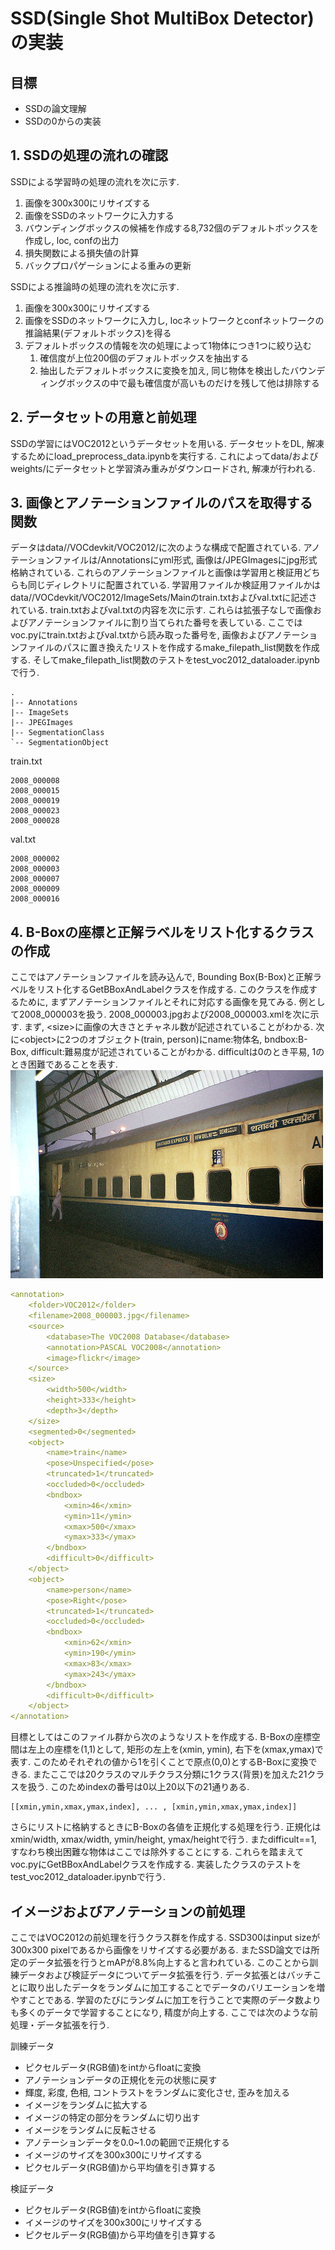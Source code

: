# SSD(Single Shot MultiBox Detector)の実装

## 目標
- SSDの論文理解
- SSDの0からの実装

## 1. SSDの処理の流れの確認
SSDによる学習時の処理の流れを次に示す.
1. 画像を300x300にリサイズする
2. 画像をSSDのネットワークに入力する
3. バウンディングボックスの候補を作成する8,732個のデフォルトボックスを作成し, loc, confの出力
4. 損失関数による損失値の計算
5. バックプロパゲーションによる重みの更新

SSDによる推論時の処理の流れを次に示す.
1. 画像を300x300にリサイズする
2. 画像をSSDのネットワークに入力し, locネットワークとconfネットワークの推論結果(デフォルトボックス)を得る
3. デフォルトボックスの情報を次の処理によって1物体につき1つに絞り込む
    1. 確信度が上位200個のデフォルトボックスを抽出する
    2. 抽出したデフォルトボックスに変換を加え, 同じ物体を検出したバウンディングボックスの中で最も確信度が高いものだけを残して他は排除する


## 2. データセットの用意と前処理
SSDの学習にはVOC2012というデータセットを用いる. データセットをDL, 解凍するためにload_preprocess_data.ipynbを実行する.
これによってdata/およびweights/にデータセットと学習済み重みがダウンロードされ, 解凍が行われる.

## 3. 画像とアノテーションファイルのパスを取得する関数
データはdata//VOCdevkit/VOC2012/に次のような構成で配置されている. アノテーションファイルは/Annotationsにyml形式, 画像は/JPEGImagesにjpg形式格納されている. これらのアノテーションファイルと画像は学習用と検証用どちらも同じディレクトリに配置されている. 学習用ファイルか検証用ファイルかはdata//VOCdevkit/VOC2012/ImageSets/Mainのtrain.txtおよびval.txtに記述されている. train.txtおよびval.txtの内容を次に示す. これらは拡張子なしで画像およびアノテーションファイルに割り当てられた番号を表している. ここではvoc.pyにtrain.txtおよびval.txtから読み取った番号を, 画像およびアノテーションファイルのパスに置き換えたリストを作成するmake_filepath_list関数を作成する. そしてmake_filepath_list関数のテストをtest_voc2012_dataloader.ipynbで行う.
```
.
|-- Annotations
|-- ImageSets
|-- JPEGImages
|-- SegmentationClass
`-- SegmentationObject
```

train.txt
```
2008_000008
2008_000015
2008_000019
2008_000023
2008_000028
```

val.txt
```
2008_000002
2008_000003
2008_000007
2008_000009
2008_000016
```

## 4. B-Boxの座標と正解ラベルをリスト化するクラスの作成
ここではアノテーションファイルを読み込んで, Bounding Box(B-Box)と正解ラベルをリスト化するGetBBoxAndLabelクラスを作成する. このクラスを作成するために, まずアノテーションファイルとそれに対応する画像を見てみる. 例として2008_000003を扱う. 2008_000003.jpgおよび2008_000003.xmlを次に示す. まず, \<size\>に画像の大きさとチャネル数が記述されていることがわかる. 次に\<object\>に2つのオブジェクト(train, person)にname:物体名, bndbox:B-Box, difficult:難易度が記述されていることがわかる. difficultは0のとき平易, 1のとき困難であることを表す.
![sample](./sample_data/2008_000003.jpg)
```yml
<annotation>
	<folder>VOC2012</folder>
	<filename>2008_000003.jpg</filename>
	<source>
		<database>The VOC2008 Database</database>
		<annotation>PASCAL VOC2008</annotation>
		<image>flickr</image>
	</source>
	<size>
		<width>500</width>
		<height>333</height>
		<depth>3</depth>
	</size>
	<segmented>0</segmented>
	<object>
		<name>train</name>
		<pose>Unspecified</pose>
		<truncated>1</truncated>
		<occluded>0</occluded>
		<bndbox>
			<xmin>46</xmin>
			<ymin>11</ymin>
			<xmax>500</xmax>
			<ymax>333</ymax>
		</bndbox>
		<difficult>0</difficult>
	</object>
	<object>
		<name>person</name>
		<pose>Right</pose>
		<truncated>1</truncated>
		<occluded>0</occluded>
		<bndbox>
			<xmin>62</xmin>
			<ymin>190</ymin>
			<xmax>83</xmax>
			<ymax>243</ymax>
		</bndbox>
		<difficult>0</difficult>
	</object>
</annotation>

``` 
目標としてはこのファイル群から次のようなリストを作成する. B-Boxの座標空間は左上の座標を(1,1)として, 矩形の左上を(xmin, ymin), 右下を(xmax,ymax)で表す. このためそれぞれの値から1を引くことで原点(0,0)とするB-Boxに変換できる. またここでは20クラスのマルチクラス分類に1クラス(背景)を加えた21クラスを扱う. このためindexの番号は0以上20以下の21通りある. 
```
[[xmin,ymin,xmax,ymax,index], ... , [xmin,ymin,xmax,ymax,index]]
```

さらにリストに格納するときにB-Boxの各値を正規化する処理を行う. 正規化はxmin/width, xmax/width, ymin/height, ymax/heightで行う. またdifficult==1, すなわち検出困難な物体はここでは除外することにする. これらを踏まえてvoc.pyにGetBBoxAndLabelクラスを作成する. 実装したクラスのテストをtest_voc2012_dataloader.ipynbで行う.

## イメージおよびアノテーションの前処理
ここではVOC2012の前処理を行うクラス群を作成する. SSD300はinput sizeが300x300 pixelであるから画像をリサイズする必要がある. またSSD論文では所定のデータ拡張を行うとmAPが8.8%向上すると言われている. このことから訓練データおよび検証データについてデータ拡張を行う. データ拡張とはバッチことに取り出したデータをランダムに加工することでデータのバリエーションを増やすことである. 学習のたびにランダムに加工を行うことで実際のデータ数よりも多くのデータで学習することになり, 精度が向上する. ここでは次のような前処理・データ拡張を行う.

訓練データ
- ピクセルデータ(RGB値)をintからfloatに変換
- アノテーションデータの正規化を元の状態に戻す
- 輝度, 彩度, 色相, コントラストをランダムに変化させ, 歪みを加える
- イメージをランダムに拡大する
- イメージの特定の部分をランダムに切り出す
- イメージをランダムに反転させる
- アノテーションデータを0.0~1.0の範囲で正規化する
- イメージのサイズを300x300にリサイズする
- ピクセルデータ(RGB値)から平均値を引き算する

検証データ
- ピクセルデータ(RGB値)をintからfloatに変換
- イメージのサイズを300x300にリサイズする
- ピクセルデータ(RGB値)から平均値を引き算する
